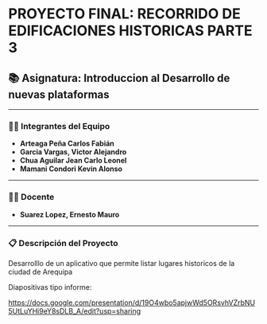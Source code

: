  # PROYECTO FINAL: RECORRIDO DE EDIFICACIONES HISTORICAS PARTE 3


## 📚 **Asignatura: Introduccion al Desarrollo de nuevas plataformas**

---

### **👨‍💻 Integrantes del Equipo**
- **Arteaga Peña Carlos Fabián**
- **Garcia Vargas, Victor Alejandro**
- **Chua Aguilar Jean Carlo Leonel**
- **Mamani Condori Kevin Alonso**

---

### **👨‍🏫 Docente**
- **Suarez Lopez, Ernesto Mauro**

---

### **📋 Descripción del Proyecto**
Desarrolllo de un aplicativo que permite listar lugares historicos de la ciudad de Arequipa

Diapositivas tipo informe: 

https://docs.google.com/presentation/d/19O4wbo5apjwWd5ORsvhVZrbNU5UtLuYHi9eY8sDLB_A/edit?usp=sharing 

